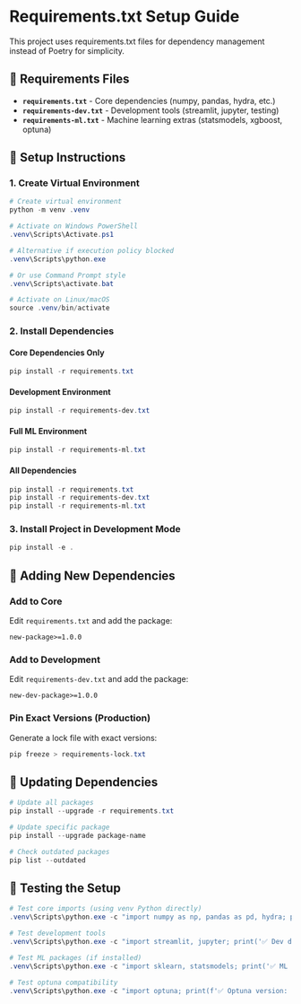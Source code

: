 # Requirements.txt Setup Guide

This project uses requirements.txt files for dependency management instead of Poetry for simplicity.

## 📁 Requirements Files

- **`requirements.txt`** - Core dependencies (numpy, pandas, hydra, etc.)
- **`requirements-dev.txt`** - Development tools (streamlit, jupyter, testing)
- **`requirements-ml.txt`** - Machine learning extras (statsmodels, xgboost, optuna)

## 🚀 Setup Instructions

### 1. Create Virtual Environment
```powershell
# Create virtual environment
python -m venv .venv

# Activate on Windows PowerShell
.venv\Scripts\Activate.ps1

# Alternative if execution policy blocked
.venv\Scripts\python.exe

# Or use Command Prompt style
.venv\Scripts\activate.bat

# Activate on Linux/macOS
source .venv/bin/activate
```

### 2. Install Dependencies

#### Core Dependencies Only
```powershell
pip install -r requirements.txt
```

#### Development Environment
```powershell
pip install -r requirements-dev.txt
```

#### Full ML Environment
```powershell
pip install -r requirements-ml.txt
```

#### All Dependencies
```powershell
pip install -r requirements.txt
pip install -r requirements-dev.txt
pip install -r requirements-ml.txt
```

### 3. Install Project in Development Mode
```powershell
pip install -e .
```

## 📝 Adding New Dependencies

### Add to Core
Edit `requirements.txt` and add the package:
```
new-package>=1.0.0
```

### Add to Development
Edit `requirements-dev.txt` and add the package:
```
new-dev-package>=1.0.0
```

### Pin Exact Versions (Production)
Generate a lock file with exact versions:
```powershell
pip freeze > requirements-lock.txt
```

## 🔄 Updating Dependencies

```powershell
# Update all packages
pip install --upgrade -r requirements.txt

# Update specific package
pip install --upgrade package-name

# Check outdated packages
pip list --outdated
```

## 🧪 Testing the Setup

```powershell
# Test core imports (using venv Python directly)
.venv\Scripts\python.exe -c "import numpy as np, pandas as pd, hydra; print('✅ Core dependencies working!')"

# Test development tools
.venv\Scripts\python.exe -c "import streamlit, jupyter; print('✅ Dev dependencies working!')"

# Test ML packages (if installed)
.venv\Scripts\python.exe -c "import sklearn, statsmodels; print('✅ ML dependencies working!')"

# Test optuna compatibility
.venv\Scripts\python.exe -c "import optuna; print(f'✅ Optuna version: {optuna.__version__}')"
```

